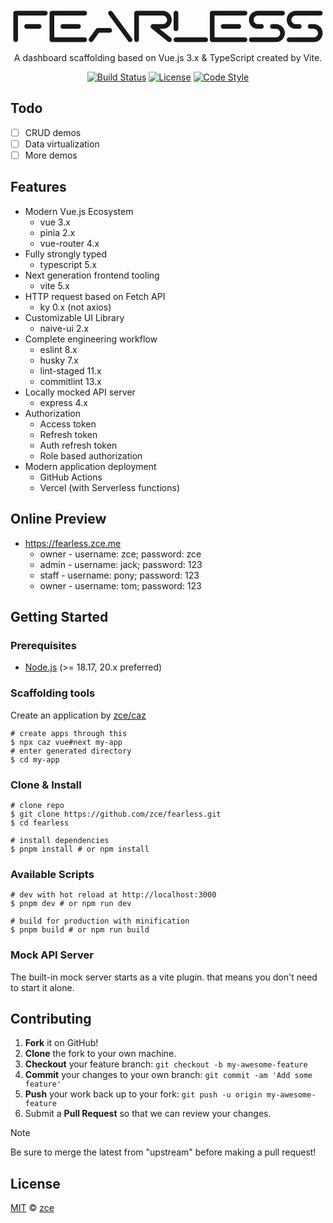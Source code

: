 <div align="center">
  <a href="https://fearless.zce.me">
    <svg xmlns="http://www.w3.org/2000/svg" fill="currentColor" width="500" height="55" viewBox="0 0 1000 110">
      <path d="M5,97.5L5,12.5C5,8.35786,8.35786,5,12.5,5L107.5,5C111.642,5,115,8.35786,115,12.5C115,16.6421,111.642,20,107.5,20L20,20L20,97.5C20,101.6421,16.6421,105,12.5,105C8.35786,105,5,101.6421,5,97.5ZM87.5,62.5L47.5,62.5C43.3579,62.5,40,59.1421,40,55C40,50.8579,43.3579,47.5,47.5,47.5L87.5,47.5C91.6421,47.5,95,50.8579,95,55C95,59.1421,91.6421,62.5,87.5,62.5Z" />
      <path d="M128.5,5L233.5,5C237.642,5,241,8.35786,241,12.5C241,16.6421,237.642,20,233.5,20L136,20L136,90L233.5,90C237.642,90,241,93.3579,241,97.5C241,101.6421,237.642,105,233.5,105L128.5,105C124.35786,105,121,101.6421,121,97.5L121,12.5C121,8.35786,124.35786,5,128.5,5ZM213.5,47.5C217.6421,47.5,221,50.8579,221,55C221,59.1421,217.6421,62.5,213.5,62.5L163.5,62.5C159.3579,62.5,156,59.1421,156,55C156,50.8579,159.3579,47.5,163.5,47.5L213.5,47.5Z" />
      <path d="M316,5C318.37170000000003,5.0125238,320.5973,6.14758,322,8.06L384.5,93.06C385.46500000000003,94.3401,385.991,95.8972,386,97.5C386,101.6421,382.642,105,378.5,105C376.128,104.9907,373.901,103.8549,372.5,101.94L310,16.939999999999998C309.0367,15.6592,308.5108,14.10259,308.5,12.5C308.5,8.35787,311.8579,5,316,5ZM313.19,60L275.56,60C273.1883,60.0125,270.9627,61.1476,269.56,63.06L247.59,92.88C246.780139,93.9405,246.253603,95.1897,246.0600001,96.51C245.408638,101.4131,249.5985,105.593,254.5,104.93C256.5816,104.6241,258.4485,103.483,259.67,101.77L279.35,75L313.5,75C317.7336,75.002,321.1298,71.5017,321,67.27000000000001C320.7647,63.1457,317.3206,59.9397,313.19,60Z" />
      <path d="M392,12.5L392,97.5C392,101.6421,395.35786,105,399.5,105C403.6421,105,407,101.6421,407,97.5L407,20L483.25,20C490.84159999999997,20.005499999999998,496.994,26.1584,497,33.75C496.994,41.3416,490.84159999999997,47.4945,483.25,47.5L451.8,47.5C448.6189,47.4982,445.7827,49.5034,444.7236,52.503C443.6646,55.5026,444.613,58.8441,447.09000000000003,60.84L499.79,103.34C501.127,104.4109,502.78700000000003,104.9962,504.5,105C508.642,105,512,101.6421,512,97.5C511.997,95.2326,510.972,93.0873,509.21,91.66L473.05,62.5L483.25,62.5C499.128,62.5,512,49.6282,512,33.75C512,17.8718,499.128,5,483.25,5L399.5,5C395.35786,4.999999506219,392,8.35786,392,12.5Z" />
      <path d="M620.5,90L525.5,90C521.35786,90,518,93.3579,518,97.5C518,101.6421,521.35786,105,525.5,105L620.5,105C624.642,105,628,101.6421,628,97.5C628,93.3579,624.642,90,620.5,90ZM525.5,70C529.6421,70,533,66.6421,533,62.5L533,12.5C533,8.35786,529.6421,5,525.5,5C521.35786,5,518,8.35786,518,12.5L518,62.5C518,66.6421,521.35786,70,525.5,70Z" />
      <path d="M641.5,5L746.5,5C750.642,5,754,8.35786,754,12.5C754,16.6421,750.642,20,746.5,20L649,20L649,90L746.5,90C750.642,90,754,93.3579,754,97.5C754,101.6421,750.642,105,746.5,105L641.5,105C637.35786,105,634,101.6421,634,97.5L634,12.5C634,8.35786,637.35786,5,641.5,5ZM726.5,47.5C730.6421,47.5,734,50.8579,734,55C734,59.1421,730.6421,62.5,726.5,62.5L676.5,62.5C672.3579,62.5,669,59.1421,669,55C669,50.8579,672.3579,47.5,676.5,47.5L726.5,47.5Z" />
      <path d="M874,12.5C874,8.35786,870.642,5,866.5,5L787.75,5C771.8718,5.00000378566,759,17.8718,759,33.75C759.00000378566,49.6282,771.8718,62.5,787.75,62.5L799,62.5C803.1421,62.5,806.5,59.1421,806.5,55C806.5,50.8579,803.1421,47.5,799,47.5L787.75,47.5C780.1584,47.4945,774.0055,41.3416,774,33.75C774.0055,26.1584,780.1584,20.005499999999998,787.75,20L866.5,20C870.642,20,874,16.6421,874,12.5ZM759,97.5C759,101.6421,762.35786,105,766.5,105L845.25,105C861.128,105,874,92.1282,874,76.25C874,60.3718,861.128,47.5,845.25,47.5L834,47.5C829.8579,47.5,826.5,50.8579,826.5,55C826.5,59.1421,829.8579,62.5,834,62.5L845.25,62.5C852.8416,62.5055,858.9945,68.6584,859,76.25C858.9945,83.8416,852.8416,89.9945,845.25,90L766.5,90C762.35786,90,759,93.3579,759,97.5Z" />
      <path d="M995,12.5C995,8.35786,991.642,5,987.5,5L908.75,5C892.8718,5.00000378566,880,17.8718,880,33.75C880.00000378566,49.6282,892.8718,62.5,908.75,62.5L920,62.5C924.1421,62.5,927.5,59.1421,927.5,55C927.5,50.8579,924.1421,47.5,920,47.5L908.75,47.5C901.1584,47.4945,895.0055,41.3416,895,33.75C895.0055,26.1584,901.1584,20.005499999999998,908.75,20L987.5,20C991.642,20,995,16.6421,995,12.5ZM880,97.5C880,101.6421,883.35786,105,887.5,105L966.25,105C982.128,105,995,92.1282,995,76.25C995,60.3718,982.128,47.5,966.25,47.5L955,47.5C950.8579,47.5,947.5,50.8579,947.5,55C947.5,59.1421,950.8579,62.5,955,62.5L966.25,62.5C973.8416,62.5055,979.9945,68.6584,980,76.25C979.9945,83.8416,973.8416,89.9945,966.25,90L887.5,90C883.35786,90,880,93.3579,880,97.5Z" />
    </svg>
  </a>
  <p>A dashboard scaffolding based on Vue.js 3.x & TypeScript created by Vite.</p>
  <p>
    <a href="https://github.com/zce/fearless/actions"><img src="https://img.shields.io/github/actions/workflow/status/zce/fearless/main.yml" alt="Build Status"></a>
    <a href="https://github.com/zce/fearless/blob/master/LICENSE"><img src="https://img.shields.io/github/license/zce/fearless" alt="License"></a>
    <a href="https://standardjs.com"><img src="https://img.shields.io/badge/code_style-standard-brightgreen" alt="Code Style"></a>
  </p>
</div>

## Todo

- [ ] CRUD demos
- [ ] Data virtualization
- [ ] More demos

## Features

- Modern Vue.js Ecosystem
  - vue 3.x
  - pinia 2.x
  - vue-router 4.x
- Fully strongly typed
  - typescript 5.x
- Next generation frontend tooling
  - vite 5.x
- HTTP request based on Fetch API
  - ky 0.x (not axios)
- Customizable UI Library
  - naive-ui 2.x
- Complete engineering workflow
  - eslint 8.x
  - husky 7.x
  - lint-staged 11.x
  - commitlint 13.x
- Locally mocked API server
  - express 4.x
- Authorization
  - Access token
  - Refresh token
  - Auth refresh token
  - Role based authorization
- Modern application deployment
  - GitHub Actions
  - Vercel (with Serverless functions)

## Online Preview

- https://fearless.zce.me
  - owner - username: zce; password: zce
  - admin - username: jack; password: 123
  - staff - username: pony; password: 123
  - owner - username: tom; password: 123

## Getting Started

### Prerequisites

- [Node.js](https://nodejs.org) (>= 18.17, 20.x preferred)

### Scaffolding tools

Create an application by [zce/caz](https://github.com/zce/caz)

```shell
# create apps through this
$ npx caz vue#next my-app
# enter generated directory
$ cd my-app
```

### Clone & Install

```shell
# clone repo
$ git clone https://github.com/zce/fearless.git
$ cd fearless

# install dependencies
$ pnpm install # or npm install
```

### Available Scripts

```shell
# dev with hot reload at http://localhost:3000
$ pnpm dev # or npm run dev

# build for production with minification
$ pnpm build # or npm run build
```

### Mock API Server

The built-in mock server starts as a vite plugin. that means you don't need to start it alone.

## Contributing

1. **Fork** it on GitHub!
2. **Clone** the fork to your own machine.
3. **Checkout** your feature branch: `git checkout -b my-awesome-feature`
4. **Commit** your changes to your own branch: `git commit -am 'Add some feature'`
5. **Push** your work back up to your fork: `git push -u origin my-awesome-feature`
6. Submit a **Pull Request** so that we can review your changes.

> [!NOTE]
> Be sure to merge the latest from "upstream" before making a pull request!

## License

[MIT](LICENSE) &copy; [zce](https://zce.me)
